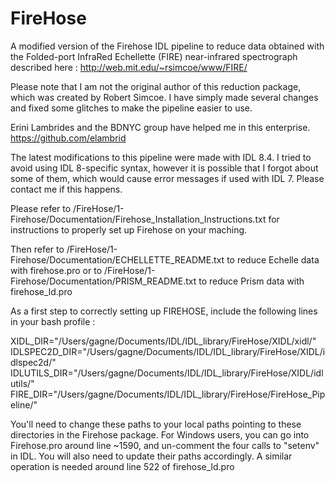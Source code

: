 # FireHose
A modified version of the Firehose IDL pipeline to reduce data obtained with the Folded-port InfraRed Echellette (FIRE) near-infrared spectrograph described here : http://web.mit.edu/~rsimcoe/www/FIRE/

Please note that I am not the original author of this reduction package, which was created by Robert Simcoe. I have simply made several changes and fixed some glitches to make the pipeline easier to use.

Erini Lambrides and the BDNYC group have helped me in this enterprise.
https://github.com/elambrid
 
The latest modifications to this pipeline were made with IDL 8.4. I tried to avoid using IDL 8-specific syntax, however it is possible that I forgot about some of them, which would cause error messages if used with IDL 7. Please contact me if this happens.

Please refer to /FireHose/1-Firehose/Documentation/Firehose_Installation_Instructions.txt for instructions to properly set up Firehose on your maching.

Then refer to /FireHose/1-Firehose/Documentation/ECHELLETTE_README.txt to reduce Echelle data with firehose.pro
or to /FireHose/1-Firehose/Documentation/PRISM_README.txt to reduce Prism data with firehose_ld.pro

As a first step to correctly setting up FIREHOSE, include the following lines in your bash profile :

XIDL_DIR="/Users/gagne/Documents/IDL/IDL_library/FireHose/XIDL/xidl/"
IDLSPEC2D_DIR="/Users/gagne/Documents/IDL/IDL_library/FireHose/XIDL/idlspec2d/"
IDLUTILS_DIR="/Users/gagne/Documents/IDL/IDL_library/FireHose/XIDL/idlutils/"
FIRE_DIR="/Users/gagne/Documents/IDL/IDL_library/FireHose/FireHose_Pipeline/"

You'll need to change these paths to your local paths pointing to these directories in the Firehose package. For Windows users, you can go into Firehose.pro around line ~1590, and un-comment the four calls to "setenv" in IDL. You will also need to update their paths accordingly. A similar operation is needed around line 522 of firehose_ld.pro
